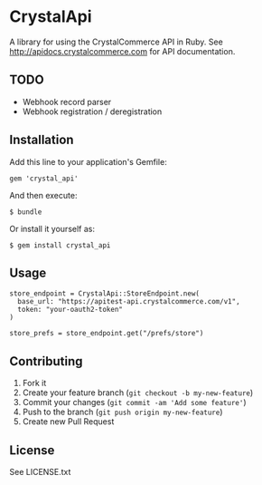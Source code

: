 # CrystalApi

A library for using the CrystalCommerce API in Ruby. See
http://apidocs.crystalcommerce.com for API documentation.

## TODO

* Webhook record parser
* Webhook registration / deregistration

## Installation

Add this line to your application's Gemfile:

    gem 'crystal_api'

And then execute:

    $ bundle

Or install it yourself as:

    $ gem install crystal_api

## Usage

    store_endpoint = CrystalApi::StoreEndpoint.new(
      base_url: "https://apitest-api.crystalcommerce.com/v1",
      token: "your-oauth2-token"
    )

    store_prefs = store_endpoint.get("/prefs/store")

## Contributing

1. Fork it
2. Create your feature branch (`git checkout -b my-new-feature`)
3. Commit your changes (`git commit -am 'Add some feature'`)
4. Push to the branch (`git push origin my-new-feature`)
5. Create new Pull Request

## License

See LICENSE.txt
